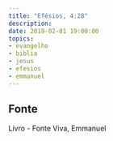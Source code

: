 ```yaml
---
title: "Efésios, 4:28"
description: 
date: 2019-02-01 19:00:00
topics: 
- evangelho
- biblia
- jesus
- efesios
- emmanuel
---
```




## Fonte
Livro - Fonte Viva, Emmanuel
